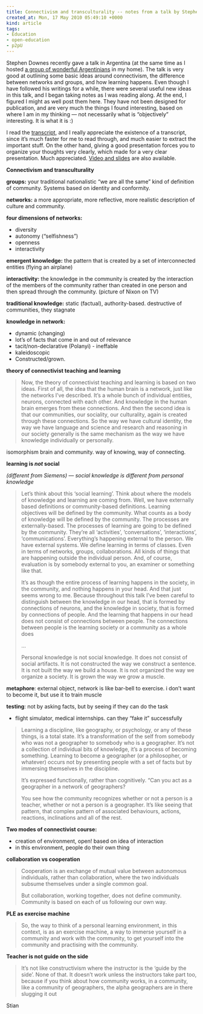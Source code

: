 ```yaml
---
title: Connectivism and transculturality -- notes from a talk by Stephen Downes
created_at: Mon, 17 May 2010 05:49:10 +0000
kind: article
tags:
- Education
- open-education
- p2pU
---
```


Stephen Downes recently gave a talk in Argentina (at the same time as I
hosted [a group of wonderful
Argentinians](http://reganmian.net/blog/2010/05/15/youtube-lovefest/) in
my home). The talk is very good at outlining some basic ideas around
connectivism, the difference between networks and groups, and how
learning happens. Even though I have followed his writings for a while,
there were several useful new ideas in this talk, and I began taking
notes as I was reading along. At the end, I figured I might as well post
them here. They have not been designed for publication, and are very
much the things I found interesting, based on where I am in my thinking
— not necessarily what is “objectively” interesting. It is what it is :)

I read the
[transcript](http://halfanhour.blogspot.com/2010/05/connectivism-and-transculturality.html),
and I really appreciate the existence of a transcript, since it’s much
faster for me to read through, and much easier to extract the important
stuff. On the other hand, giving a good presentation forces you to
organize your thoughts very clearly, which made for a very clear
presentation. Much appreciated. [Video and
slides](http://www.downes.ca/presentation/251) are also available.

**Connectivism and transculturality**

**groups:** your traditional nationalistic “we are all the same” kind of
definition of community. Systems based on identity and conformity.

**networks:** a more appropriate, more reflective, more realistic
description of culture and community.

**four dimensions of networks:**

-   diversity
-   autonomy (“selfishness”)
-   openness
-   interactivity

**emergent knowledge:** the pattern that is created by a set of
interconnected entities (flying an airplane)

**interactivity:** the knowledge in the community is created by the
interaction of the members of the community rather than created in one
person and then spread through the community. (picture of Nixon on TV)

**traditional knowledge:** static (factual), authority-based.
destructive of communities, they stagnate

**knowledge in network:**

-   dynamic (changing)
-   lot’s of facts that come in and out of relevance
-   tacit/non-declarative (Polanyi) - ineffable
-   kaleidoscopic
-   Constructed/grown.

**theory of connectivist teaching and learning**

> Now, the theory of connectivist teaching and learning is based on two
> ideas. First of all, the idea that the human brain is a network, just
> like the networks I’ve described. It’s a whole bunch of individual
> entities, neurons, connected with each other. And knowledge in the
> human brain emerges from these connections. And then the second idea
> is that our communities, our sociality, our culturality, again is
> created through these connections. So the way we have cultural
> identity, the way we have language and science and research and
> reasoning in our society generally is the same mechanism as the way we
> have knowledge individually or personally.

isomorphism brain and community. way of knowing, way of connecting.

**learning is *not* social**

*(different from Siemens) — social knowledge is different from personal
knowledge*

> Let’s think about this ‘social learning’. Think about where the models
> of knowledge and learning are coming from. Well, we have externally
> based definitions or community-based definitions. Learning objectives
> will be defined by the community. What counts as a body of knowledge
> will be defined by the community. The processes are externally-based.
> The processes of learning are going to be defined by the community.
> They’re all ‘activities’, ‘conversations’, ‘interactions’,
> ‘communications’. Everything’s happening external to the person. We
> have external systems. We define learning in terms of classes. Even in
> terms of networks, groups, collaborations. All kinds of things that
> are happening outside the individual person. And, of course,
> evaluation is by somebody external to you, an examiner or something
> like that.
>
> It’s as though the entire process of learning happens in the society,
> in the community, and nothing happens in your head. And that just
> seems wrong to me. Because throughout this talk I’ve been careful to
> distinguish between the knowledge in our head, that is formed by
> connections of neurons, and the knowledge in society, that is formed
> by connections of people. And the learning that happens in our head
> does not consist of connections between people. The connections
> between people is the learning society or a community as a whole does
>
> …
>
> Personal knowledge is not social knowledge. It does not consist of
> social artifacts. It is not constructed the way we construct a
> sentence. It is not built the way we build a house. It is not
> organized the way we organize a society. It is grown the way we grow a
> muscle.

**metaphore**: external object, network is like bar-bell to exercise. i
don’t want to become it, but use it to train muscle

**testing**: not by asking facts, but by seeing if they can do the task
- flight simulator, medical internships. can they “fake it” successfully

> Learning a discipline, like geography, or psychology, or any of these
> things, is a total state. It’s a transformation of the self from
> somebody who was not a geographer to somebody who is a geographer.
> It’s not a collection of individual bits of knowledge, it’s a process
> of becoming something. Learning to become a geographer (or a
> philosopher, or whatever) occurs not by presenting people with a set
> of facts but by immersing themselves in the discipline.
>
> It’s expressed functionally, rather than cognitively. “Can you act as
> a geographer in a network of geographers?
>
> You see how the community recognizes whether or not a person is a
> teacher, whether or not a person is a geographer. It’s like seeing
> that pattern, that complex pattern of associated behaviours, actions,
> reactions, inclinations and all of the rest.

**Two modes of connectivist course:**

-   creation of environment, open! based on idea of interaction
-   in this environment, people do their own thing

**collaboration vs cooperation**

> Cooperation is an exchange of mutual value between autonomous
> individuals, rather than collaboration, where the two individuals
> subsume themselves under a single common goal.
>
> But collaboration, working together, does not define community.
> Community is based on each of us following our own way.

**PLE as exercise machine**

> So, the way to think of a personal learning environment, in this
> context, is as an exercise machine, a way to immerse yourself in a
> community and work with the community, to get yourself into the
> community and practising with the community.

**Teacher is not guide on the side**

> It’s not like constructivism where the instructor is the ‘guide by the
> side’. None of that. It doesn’t work unless the instructors take part
> too, because if you think about how community works, in a community,
> like a community of geographers, the alpha geographers are in there
> slugging it out

Stian
